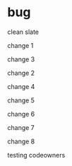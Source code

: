 # bug

clean slate

change 1

change 3

change 2

change 4

change 5

change 6

change 7

change 8

testing codeowners
